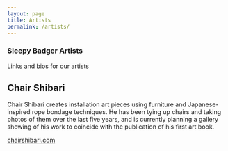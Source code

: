 ```yaml
---
layout: page
title: Artists
permalink: /artists/
---
```

### Sleepy Badger Artists

Links and bios for our artists

## Chair Shibari

Chair Shibari creates installation art pieces using furniture and Japanese-inspired rope bondage techniques. He has been tying up chairs and taking photos of them over the last five years, and is currently planning a gallery showing of his work to coincide with the publication of his first art book.

[chairshibari.com](https://www.chairshibari.com)
